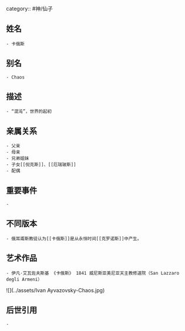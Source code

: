category:: #神/仙子
## 姓名
	- 卡俄斯
## 别名
	- Chaos
## 描述
	- “混沌”，世界的起初
## 亲属关系
	- 父亲
	- 母亲
	- 兄弟姐妹
	- 子女[[倪克斯]]、[[厄瑞玻斯]]
	- 配偶
## 重要事件
	-
## 不同版本
	- 俄耳甫斯教徒认为[[卡俄斯]]是从永恒时间[[克罗诺斯]]中产生。
## 艺术作品
	- 伊凡·艾瓦佐夫斯基 《卡俄斯》 1841 威尼斯亚美尼亚天主教修道院（San Lazzaro degli Armeni）
 ![](../assets/Ivan Ayvazovsky-Chaos.jpg)
## 后世引用
	-
